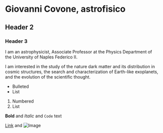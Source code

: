 # Giovanni Covone, astrofisico
## Header 2
### Header 3

I am an astrophysicist, Associate Professor at the Physics Department of the University of Naples Federico II.

I am interested in the study of the nature dark matter and its distribution in cosmic structures, the search and characterization of Earth-like exoplanets, and the evolution of the scientific thought. 


- Bulleted
- List

1. Numbered
2. List

**Bold** and _Italic_ and `Code` text

[Link](url) and ![Image](src)
